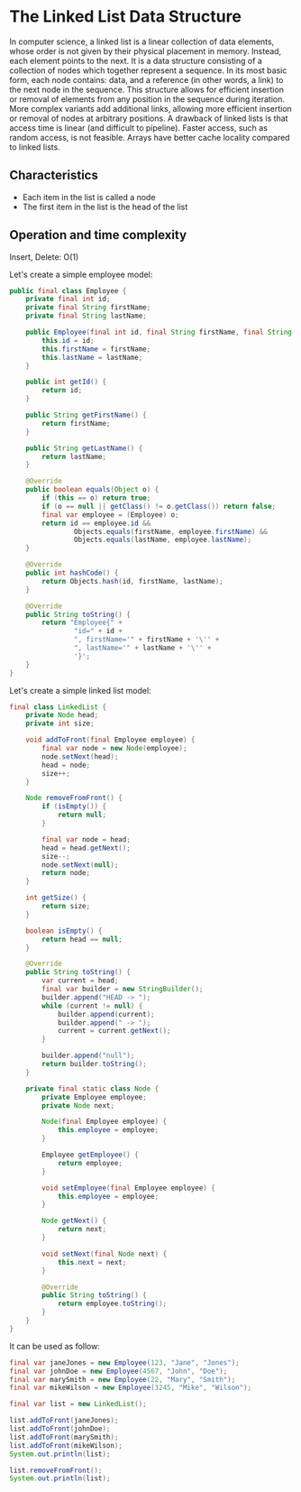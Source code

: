 # The Linked List Data Structure

In computer science, a linked list is a linear collection of data elements, whose order is not given by their physical 
placement in memory. Instead, each element points to the next. It is a data structure consisting of a collection of 
nodes which together represent a sequence. In its most basic form, each node contains: data, and a reference 
(in other words, a link) to the next node in the sequence. This structure allows for efficient insertion or 
removal of elements from any position in the sequence during iteration. More complex variants add additional links, 
allowing more efficient insertion or removal of nodes at arbitrary positions. 
A drawback of linked lists is that access time is linear (and difficult to pipeline). 
Faster access, such as random access, is not feasible. Arrays have better cache locality compared to linked lists.

## Characteristics

- Each item in the list is called a node
- The first item in the list is the head of the list

## Operation and time complexity

Insert, Delete: O(1)

Let's create a simple employee model:

```java
public final class Employee {
    private final int id;
    private final String firstName;
    private final String lastName;

    public Employee(final int id, final String firstName, final String lastName) {
        this.id = id;
        this.firstName = firstName;
        this.lastName = lastName;
    }

    public int getId() {
        return id;
    }

    public String getFirstName() {
        return firstName;
    }

    public String getLastName() {
        return lastName;
    }

    @Override
    public boolean equals(Object o) {
        if (this == o) return true;
        if (o == null || getClass() != o.getClass()) return false;
        final var employee = (Employee) o;
        return id == employee.id &&
                Objects.equals(firstName, employee.firstName) &&
                Objects.equals(lastName, employee.lastName);
    }

    @Override
    public int hashCode() {
        return Objects.hash(id, firstName, lastName);
    }

    @Override
    public String toString() {
        return "Employee{" +
                "id=" + id +
                ", firstName='" + firstName + '\'' +
                ", lastName='" + lastName + '\'' +
                '}';
    }
}
```

Let's create a simple linked list model:

```java
final class LinkedList {
    private Node head;
    private int size;

    void addToFront(final Employee employee) {
        final var node = new Node(employee);
        node.setNext(head);
        head = node;
        size++;
    }

    Node removeFromFront() {
        if (isEmpty()) {
            return null;
        }

        final var node = head;
        head = head.getNext();
        size--;
        node.setNext(null);
        return node;
    }

    int getSize() {
        return size;
    }

    boolean isEmpty() {
        return head == null;
    }

    @Override
    public String toString() {
        var current = head;
        final var builder = new StringBuilder();
        builder.append("HEAD -> ");
        while (current != null) {
            builder.append(current);
            builder.append(" -> ");
            current = current.getNext();
        }

        builder.append("null");
        return builder.toString();
    }

    private final static class Node {
        private Employee employee;
        private Node next;

        Node(final Employee employee) {
            this.employee = employee;
        }

        Employee getEmployee() {
            return employee;
        }

        void setEmployee(final Employee employee) {
            this.employee = employee;
        }

        Node getNext() {
            return next;
        }

        void setNext(final Node next) {
            this.next = next;
        }

        @Override
        public String toString() {
            return employee.toString();
        }
    }
}
```

It can be used as follow:

```java
final var janeJones = new Employee(123, "Jane", "Jones");
final var johnDoe = new Employee(4567, "John", "Doe");
final var marySmith = new Employee(22, "Mary", "Smith");
final var mikeWilson = new Employee(3245, "Mike", "Wilson");

final var list = new LinkedList();

list.addToFront(janeJones);
list.addToFront(johnDoe);
list.addToFront(marySmith);
list.addToFront(mikeWilson);
System.out.println(list);

list.removeFromFront();
System.out.println(list);
```